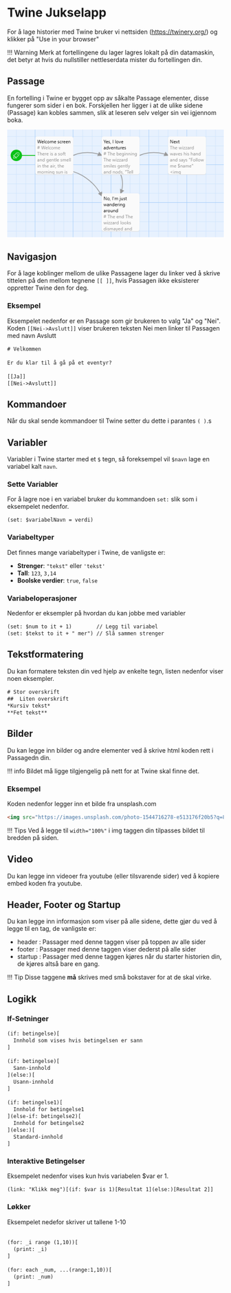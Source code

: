 # Twine Jukselapp

For å lage historier med Twine bruker vi nettsiden (https://twinery.org/) og klikker på "Use in your browser"

!!! Warning
    Merk at fortellingene du lager lagres lokalt på din datamaskin, det betyr at hvis du nullstiller nettleserdata mister du fortellingen din.

## Passage

En fortelling i Twine er bygget opp av såkalte Passage elementer, disse fungerer som sider i en bok. Forskjellen her ligger i at de ulike sidene (Passage) kan kobles sammen, slik at leseren selv velger sin vei igjennom boka.

![twine](twine.png)


## Navigasjon

For å lage koblinger mellom de ulike Passagene lager du linker ved å skrive tittelen på den mellom tegnene `[[ ]]`, hvis Passagen ikke eksisterer oppretter Twine den for deg.


### Eksempel
Eksempelet nedenfor er en Passage som gir brukeren to valg "Ja" og "Nei". Koden `[[Nei->Avslutt]]` viser brukeren teksten Nei men linker til Passagen med navn Avslutt
```
# Velkommen

Er du klar til å gå på et eventyr?

[[Ja]]
[[Nei->Avslutt]]
```

## Kommandoer
Når du skal sende kommandoer til Twine setter du dette i parantes `( )`.s

## Variabler

Variabler i Twine starter med et `$` tegn, så foreksempel vil `$navn` lage en variabel kalt `navn`.

### Sette Variabler

For å lagre noe i en variabel bruker du kommandoen `set:` slik som i eksempelet nedenfor.

```
(set: $variabelNavn = verdi)
```

### Variabeltyper
Det finnes mange variabeltyper i Twine, de vanligste er:
- **Strenger**: `"tekst"` eller `'tekst'`
- **Tall**: `123`, `3,14`
- **Boolske verdier**: `true`, `false`

### Variabeloperasjoner

Nedenfor er eksempler på hvordan du kan jobbe med variabler

```
(set: $num to it + 1)        // Legg til variabel
(set: $tekst to it + " mer") // Slå sammen strenger
```

## Tekstformatering

Du kan formatere teksten din ved hjelp av enkelte tegn, listen nedenfor viser noen eksempler.

```
# Stor overskrift
##  Liten overskrift
*Kursiv tekst*
**Fet tekst**
```

## Bilder

Du kan legge inn bilder og andre elementer ved å skrive html koden rett i Passagedn din.

!!! info
   Bildet må ligge tilgjengelig på nett for at Twine skal finne det.

### Eksempel

Koden nedenfor legger inn et bilde fra unsplash.com

```html
<img src="https://images.unsplash.com/photo-1544716278-e513176f20b5?q=80&w=1974&auto=format&fit=crop&ixlib=rb-4.0.3&ixid=M3wxMjA3fDB8MHxwaG90by1wYWdlfHx8fGVufDB8fHx8fA%3D%3D width=100%>
```

!!! Tips
    Ved å legge til `width="100%"` i img taggen din tilpasses bildet til bredden på siden.

## Video

Du kan legge inn videoer fra youtube (eller tilsvarende sider) ved å kopiere embed koden fra youtube.

## Header, Footer og Startup

Du kan legge inn informasjon som viser på alle sidene, dette gjør du ved å legge til en tag, de vanligste er:

- header : Passager med denne taggen viser på toppen av alle sider
- footer : Passager med denne taggen viser dederst på alle sider
- startup : Passager med denne taggen kjøres når du starter historien din, de kjøres altså bare en gang.

!!! Tip
  Disse taggene **må** skrives med små bokstaver for at de skal virke.

## Logikk

### If-Setninger
```
(if: betingelse)[
  Innhold som vises hvis betingelsen er sann
]

(if: betingelse)[
  Sann-innhold
](else:)[
  Usann-innhold
]

(if: betingelse1)[
  Innhold for betingelse1
](else-if: betingelse2)[
  Innhold for betingelse2
](else:)[
  Standard-innhold
]
```

### Interaktive Betingelser

Eksempelet nedenfor vises kun hvis variabelen $var er 1.

```
(link: "Klikk meg")[(if: $var is 1)[Resultat 1](else:)[Resultat 2]]
```

### Løkker
Eksempelet nedefor skriver ut tallene 1-10

```

(for: _i range (1,10))[
  (print: _i)                
]

(for: each _num, ...(range:1,10))[
  (print: _num)
]
```
